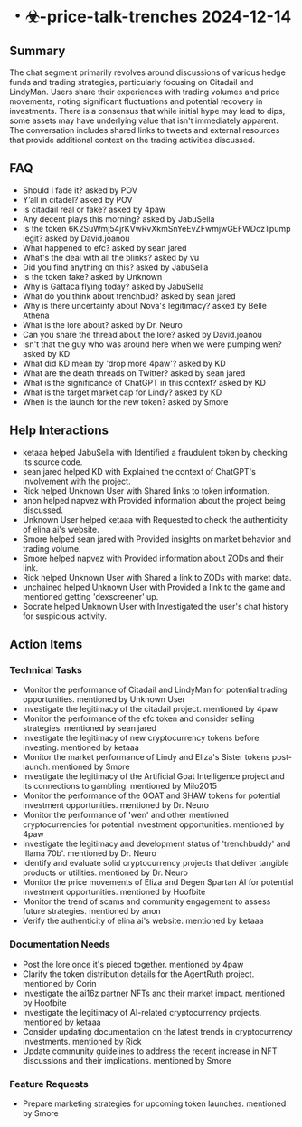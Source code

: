 # ・☣-price-talk-trenches 2024-12-14

## Summary
The chat segment primarily revolves around discussions of various hedge funds and trading strategies, particularly focusing on Citadail and LindyMan. Users share their experiences with trading volumes and price movements, noting significant fluctuations and potential recovery in investments. There is a consensus that while initial hype may lead to dips, some assets may have underlying value that isn't immediately apparent. The conversation includes shared links to tweets and external resources that provide additional context on the trading activities discussed.

## FAQ
- Should I fade it? asked by POV
- Y’all in citadel? asked by POV
- Is citadail real or fake? asked by 4paw
- Any decent plays this morning? asked by JabuSella
- Is the token 6K2SuWmj54jrKVwRvXkmSnYeEvZFwmjwGEFWDozTpump legit? asked by David.joanou
- What happened to efc? asked by sean jared
- What's the deal with all the blinks? asked by vu
- Did you find anything on this? asked by JabuSella
- Is the token fake? asked by Unknown
- Why is Gattaca flying today? asked by JabuSella
- What do you think about trenchbud? asked by sean jared
- Why is there uncertainty about Nova's legitimacy? asked by Belle Athena
- What is the lore about? asked by Dr. Neuro
- Can you share the thread about the lore? asked by David.joanou
- Isn't that the guy who was around here when we were pumping wen? asked by KD
- What did KD mean by 'drop more 4paw'? asked by KD
- What are the death threads on Twitter? asked by sean jared
- What is the significance of ChatGPT in this context? asked by KD
- What is the target market cap for Lindy? asked by KD
- When is the launch for the new token? asked by Smore

## Help Interactions
- ketaaa helped JabuSella with Identified a fraudulent token by checking its source code.
- sean jared helped KD with Explained the context of ChatGPT's involvement with the project.
- Rick helped Unknown User with Shared links to token information.
- anon helped napvez with Provided information about the project being discussed.
- Unknown User helped ketaaa with Requested to check the authenticity of elina ai's website.
- Smore helped sean jared with Provided insights on market behavior and trading volume.
- Smore helped napvez with Provided information about ZODs and their link.
- Rick helped Unknown User with Shared a link to ZODs with market data.
- unchained helped Unknown User with Provided a link to the game and mentioned getting 'dexscreener' up.
- Socrate helped Unknown User with Investigated the user's chat history for suspicious activity.

## Action Items

### Technical Tasks
- Monitor the performance of Citadail and LindyMan for potential trading opportunities. mentioned by Unknown User
- Investigate the legitimacy of the citadail project. mentioned by 4paw
- Monitor the performance of the efc token and consider selling strategies. mentioned by sean jared
- Investigate the legitimacy of new cryptocurrency tokens before investing. mentioned by ketaaa
- Monitor the market performance of Lindy and Eliza's Sister tokens post-launch. mentioned by Smore
- Investigate the legitimacy of the Artificial Goat Intelligence project and its connections to gambling. mentioned by Milo2015
- Monitor the performance of the GOAT and SHAW tokens for potential investment opportunities. mentioned by Dr. Neuro
- Monitor the performance of 'wen' and other mentioned cryptocurrencies for potential investment opportunities. mentioned by 4paw
- Investigate the legitimacy and development status of 'trenchbuddy' and 'llama 70b'. mentioned by Dr. Neuro
- Identify and evaluate solid cryptocurrency projects that deliver tangible products or utilities. mentioned by Dr. Neuro
- Monitor the price movements of Eliza and Degen Spartan AI for potential investment opportunities. mentioned by Hoofbite
- Monitor the trend of scams and community engagement to assess future strategies. mentioned by anon
- Verify the authenticity of elina ai's website. mentioned by ketaaa

### Documentation Needs
- Post the lore once it's pieced together. mentioned by 4paw
- Clarify the token distribution details for the AgentRuth project. mentioned by Corin
- Investigate the ai16z partner NFTs and their market impact. mentioned by Hoofbite
- Investigate the legitimacy of AI-related cryptocurrency projects. mentioned by ketaaa
- Consider updating documentation on the latest trends in cryptocurrency investments. mentioned by Rick
- Update community guidelines to address the recent increase in NFT discussions and their implications. mentioned by Smore

### Feature Requests
- Prepare marketing strategies for upcoming token launches. mentioned by Smore